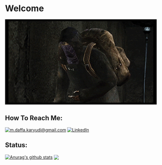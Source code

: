 <h1>Welcome</h1>
<body>
  
![Welcome](https://github.com/KeyCode17/KeyCode17/blob/main/Welcome.gif)

<h2>How To Reach Me:</h2>

<a href="https://mail.google.com/mail/?view=cm&fs=1&to=m.daffa.karyudi@gmail.com">![m.daffa.karyudi@gmail.com](https://img.shields.io/badge/Gmail-D14836?style=for-the-badge&logo=gmail&logoColor=white)</a>
<a href="https://www.linkedin.com/in/daffakaryudi/">![LinkedIn](https://img.shields.io/badge/LinkedIn-0077B5?style=for-the-badge&logo=linkedin&logoColor=white)</a>

<h2>Status:</h2>
<a href="https://github.com/KeyCode17"><img align="center" src="https://github-readme-stats-beta-rust-25.vercel.app/api?username=keycode17&show_icons=true&&hide=contribs&theme=transparent&hide_border=false" alt="Anurag's github stats" /></a> <a href="https://github.com/KeyCode17"><img align="center" src="https://github-readme-stats-beta-rust-25.vercel.app/api/top-langs/?username=keycode17&layout=compact&hide_border=false&theme=transparent" /></a>
</body>

<!--
**KeyCode17/KeyCode17** is a ✨ _special_ ✨ repository because its `README.md` (this file) appears on your GitHub profile.

Here are some ideas to get you started:

- 🔭 I’m currently working on ...
- 🌱 I’m currently learning ...
- 👯 I’m looking to collaborate on ...
- 🤔 I’m looking for help with ...
- 💬 Ask me about ...
- 📫 How to reach me: ...
- 😄 Pronouns: ...
- ⚡ Fun fact: ...
-->
